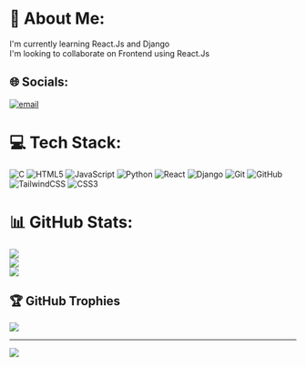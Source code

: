 # 💫 About Me:
I'm currently learning React.Js and Django<br>I'm looking to collaborate on Frontend using React.Js


## 🌐 Socials:
[![email](https://img.shields.io/badge/Email-D14836?logo=gmail&logoColor=white)](mailto:praveshaggarwal10@gmail.com) 

# 💻 Tech Stack:
![C](https://img.shields.io/badge/c-%2300599C.svg?style=for-the-badge&logo=c&logoColor=white) ![HTML5](https://img.shields.io/badge/html5-%23E34F26.svg?style=for-the-badge&logo=html5&logoColor=white) ![JavaScript](https://img.shields.io/badge/javascript-%23323330.svg?style=for-the-badge&logo=javascript&logoColor=%23F7DF1E) ![Python](https://img.shields.io/badge/python-3670A0?style=for-the-badge&logo=python&logoColor=ffdd54) ![React](https://img.shields.io/badge/react-%2320232a.svg?style=for-the-badge&logo=react&logoColor=%2361DAFB) ![Django](https://img.shields.io/badge/django-%23092E20.svg?style=for-the-badge&logo=django&logoColor=white) ![Git](https://img.shields.io/badge/git-%23F05033.svg?style=for-the-badge&logo=git&logoColor=white) ![GitHub](https://img.shields.io/badge/github-%23121011.svg?style=for-the-badge&logo=github&logoColor=white) ![TailwindCSS](https://img.shields.io/badge/tailwindcss-%2338B2AC.svg?style=for-the-badge&logo=tailwind-css&logoColor=white) ![CSS3](https://img.shields.io/badge/css3-%231572B6.svg?style=for-the-badge&logo=css3&logoColor=white)
# 📊 GitHub Stats:
![](https://github-readme-stats.vercel.app/api?username=PraveshAggarwal&theme=dark&hide_border=false&include_all_commits=false&count_private=false)<br/>
![](https://nirzak-streak-stats.vercel.app/?user=PraveshAggarwal&theme=dark&hide_border=false)<br/>
![](https://github-readme-stats.vercel.app/api/top-langs/?username=PraveshAggarwal&theme=dark&hide_border=false&include_all_commits=false&count_private=false&layout=compact)

## 🏆 GitHub Trophies
![](https://github-profile-trophy.vercel.app/?username=PraveshAggarwal&theme=radical&no-frame=false&no-bg=true&margin-w=4)

---
[![](https://visitcount.itsvg.in/api?id=PraveshAggarwal&icon=0&color=0)](https://visitcount.itsvg.in)

<!-- Proudly created with GPRM ( https://gprm.itsvg.in ) -->
